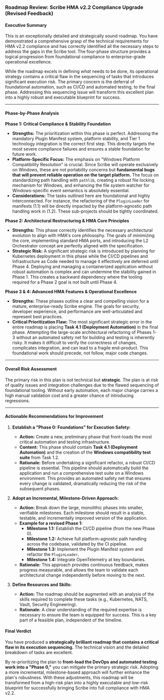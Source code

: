 ### **Roadmap Review: Scribe HMA v2.2 Compliance Upgrade (Revised Feedback)**

#### **Executive Summary**

This is an exceptionally detailed and strategically sound roadmap. You have demonstrated a comprehensive grasp of the technical requirements for HMA v2.2 compliance and has correctly identified all the necessary steps to address the gaps in the Scribe tool. The four-phase structure provides a logical progression from foundational compliance to enterprise-grade operational excellence.

While the roadmap excels in defining *what* needs to be done, its operational strategy contains a critical flaw in the sequencing of tasks that introduces significant execution risk. The primary concern is the deferral of foundational automation, such as CI/CD and automated testing, to the final phase. Addressing this sequencing issue will transform this excellent plan into a highly robust and executable blueprint for success.

---

#### **Phase-by-Phase Analysis**

**Phase 1: Critical Compliance & Stability Foundation**

*   **Strengths:** The prioritization within this phase is perfect. Addressing the mandatory Plugin Manifest system, platform stability, and Tier 1 technology integration is the correct first step. This directly targets the most severe compliance failures and ensures a stable foundation for future work.
*   **Platform-Specific Focus:** The emphasis on "Windows Platform Compatibility Resolution" is crucial. Since Scribe will operate exclusively on Windows, these are not portability concerns but **fundamental bugs that will prevent reliable operation on the target platform.** The focus on standardizing path handling with `pathlib`, creating a robust file locking mechanism for Windows, and enhancing the file system watcher for Windows-specific event semantics is absolutely essential.
*   **Considerations:** The tasks outlined here are foundational and highly interconnected. For instance, the refactoring of the `PluginLoader` for manifests (1.1) will be directly impacted by the platform-agnostic path handling work in (1.2). These sub-projects should be tightly coordinated.

**Phase 2: Architectural Restructuring & HMA Core Principles**

*   **Strengths:** This phase correctly identifies the necessary architectural evolution to align with HMA's core philosophy. The goals of minimizing the core, implementing standard HMA ports, and introducing the L2 Orchestrator concept are perfectly aligned with the specification.
*   **Strategic Risk:** A significant strategic risk is introduced by planning for Kubernetes deployment in this phase while the CI/CD pipelines and Infrastructure as Code needed to manage it effectively are deferred until Phase 4. Deploying and managing a containerized application without robust automation is complex and can undermine the stability gained in Phase 1. This creates a backward dependency where the tooling required for a Phase 2 goal is not built until Phase 4.

**Phase 3 & 4: Advanced HMA Features & Operational Excellence**

*   **Strengths:** These phases outline a clear and compelling vision for a mature, enterprise-ready Scribe engine. The goals for security, developer experience, and performance are well-articulated and represent best practices.
*   **Critical Prioritization Flaw:** The most significant strategic error in the entire roadmap is placing **Task 4.1 (Deployment Automation)** in the final phase. Attempting the large-scale architectural refactoring of Phases 1-3 without an automated safety net for building and testing is inherently risky. It makes it difficult to verify the correctness of changes, complicates integration, and can lead to a fragile end-product. This foundational work should precede, not follow, major code changes.

---

#### **Overall Risk Assessment**

The primary risk in this plan is not technical but **strategic**. The plan is at risk of quality issues and integration challenges due to the flawed sequencing of foundational tooling. Without early automation, each major change carries a high manual validation cost and a greater chance of introducing regressions.

---

#### **Actionable Recommendations for Improvement**

1.  **Establish a "Phase 0: Foundations" for Execution Safety:**
    *   **Action:** Create a new, preliminary phase that front-loads the most critical automation and testing infrastructure.
    *   **Content:** This phase should contain **Task 4.1 (Deployment Automation)** and the creation of the **Windows compatibility test suite** from Task 1.2.
    *   **Rationale:** Before undertaking a significant refactor, a robust CI/CD pipeline is essential. This pipeline should automatically build the application and run a comprehensive test suite on a Windows environment. This provides an automated safety net that ensures every change is validated, dramatically reducing the risk of the subsequent phases.

2.  **Adopt an Incremental, Milestone-Driven Approach:**
    *   **Action:** Break down the large, monolithic phases into smaller, verifiable milestones. Each milestone should result in a stable, testable, and incrementally improved version of the application.
    *   **Example for a revised Phase 1:**
        *   **Milestone 1.1:** Establish the CI/CD pipeline (from the new Phase 0).
        *   **Milestone 1.2:** Achieve full platform-agnostic path handling across the codebase, validated by the CI pipeline.
        *   **Milestone 1.3:** Implement the Plugin Manifest system and refactor the `PluginLoader`.
        *   **Milestone 1.4:** Integrate OpenTelemetry at key boundaries.
    *   **Rationale:** This approach provides continuous feedback, makes progress measurable, and allows the team to validate each architectural change independently before moving to the next.

3.  **Define Resources and Skills:**
    *   **Action:** The roadmap should be augmented with an analysis of the skills required to complete these tasks (e.g., Kubernetes, NATS, Vault, Security Engineering).
    *   **Rationale:** A clear understanding of the required expertise is necessary to ensure the team is equipped for success. This is a key part of a feasible plan, independent of the timeline.

#### **Final Verdict**

You have produced a **strategically brilliant roadmap that contains a critical flaw in its execution sequencing.** The technical vision and the detailed breakdown of tasks are excellent.

By re-prioritizing the plan to **front-load the DevOps and automated testing work into a "Phase 0,"** you can mitigate the primary strategic risk. Adopting a more incremental, milestone-based approach will further enhance the plan's robustness. With these adjustments, this roadmap will be transformed from a high-risk plan into a highly executable and low-risk blueprint for successfully bringing Scribe into full compliance with HMA v2.2.